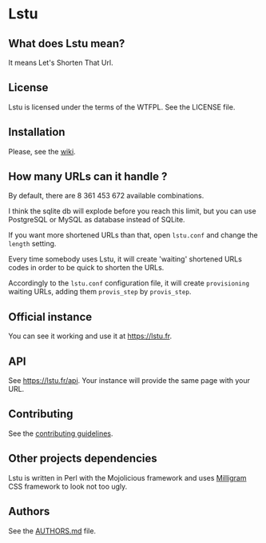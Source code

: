# Lstu

## What does Lstu mean?

It means Let's Shorten That Url.

## License

Lstu is licensed under the terms of the WTFPL. See the LICENSE file.

## Installation

Please, see the [wiki](https://framagit.org/luc/lstu/wikis/home).

## How many URLs can it handle ?

By default, there are 8 361 453 672 available combinations.

I think the sqlite db will explode before you reach this limit, but you can use PostgreSQL or MySQL as database instead of SQLite.

If you want more shortened URLs than that, open `lstu.conf` and change the `length` setting.

Every time somebody uses Lstu, it will create 'waiting' shortened URLs codes in order to be quick to shorten the URLs.

Accordingly to the `lstu.conf` configuration file, it will create `provisioning` waiting URLs, adding them `provis_step` by `provis_step`.

## Official instance

You can see it working and use it at <https://lstu.fr>.

## API

See <https://lstu.fr/api>.
Your instance will provide the same page with your URL.

## Contributing

See the [contributing guidelines](CONTRIBUTING.md).

## Other projects dependencies

Lstu is written in Perl with the Mojolicious framework and uses [Milligram](https://milligram.io/) CSS framework to look not too ugly.

## Authors

See the [AUTHORS.md](AUTHORS.md) file.
